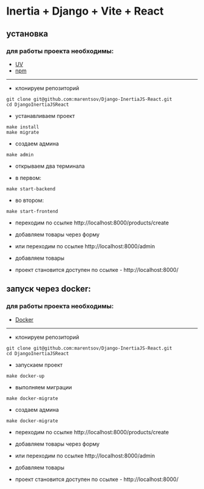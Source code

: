 # Inertia + Django + Vite + React

## установка

### для работы проекта необходимы: 

- [UV](https://docs.astral.sh/uv/) 
- [npm](https://nodejs.org/)
****
- клонируем репозиторий
```
git clone git@github.com:marentsov/Django-InertiaJS-React.git
cd DjangoInertiaJSReact
```
- устанавливаем проект
```
make install
make migrate
```
- создаем админа
```
make admin
```
- открываем два терминала

- в первом:

```
make start-backend
```

- во втором:

```
make start-frontend
```
- переходим по ссылке http://localhost:8000/products/create

- добавляем товары через форму

- или переходим по ссылке http://localhost:8000/admin

- добавляем товары

- проект становится доступен по ссылке - http://localhost:8000/

## запуск через docker:
### для работы проекта необходимы: 

- [Docker](https://docs.docker.com/get-started/get-docker/)
****
- клонируем репозиторий
```
git clone git@github.com:marentsov/Django-InertiaJS-React.git
cd DjangoInertiaJSReact
```
- запускаем проект
```
make docker-up
```
- выполняем миграции 
```
make docker-migrate
```
- создаем админа
```
make docker-migrate
```
- переходим по ссылке http://localhost:8000/products/create

- добавляем товары через форму

- или переходим по ссылке http://localhost:8000/admin

- добавляем товары

- проект становится доступен по ссылке - http://localhost:8000/
